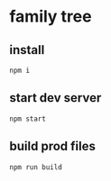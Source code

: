 # family tree

## install

```
npm i
```

## start dev server

```
npm start
```

## build prod files

```
npm run build
```
